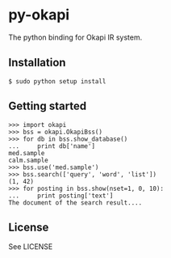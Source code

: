 # py-okapi

The python binding for Okapi IR system.

## Installation

    $ sudo python setup install

## Getting started

    >>> import okapi
    >>> bss = okapi.OkapiBss()
    >>> for db in bss.show_database()
    ...     print db['name']
    med.sample
    calm.sample
    >>> bss.use('med.sample')
    >>> bss.search(['query', 'word', 'list'])
    (1, 42)
    >>> for posting in bss.show(nset=1, 0, 10):
    ...     print posting['text']
    The document of the search result....

## License

See LICENSE

